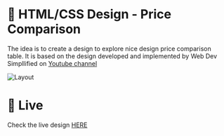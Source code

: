 
# 🎨 HTML/CSS Design - Price Comparison

The idea is to create a design to explore nice design price comparison table. It is based on the design developed and implemented by Web Dev Simpllified on [Youtube channel](https://www.youtube.com/watch?v=M_bhZEY6_kM
)


![Layout](https://storage.googleapis.com/rfribeiro-css/price-comparison-02/presentation.gif)


# 🚀 Live

Check the live design [HERE](https://storage.googleapis.com/rfribeiro-css/price-comparison-02/index.html)